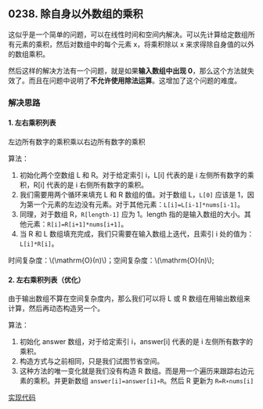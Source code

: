 <script src="https://cdn.bootcss.com/mathjax/2.7.7/MathJax.js?config=TeX-AMS-MML_HTMLorMML"></script>

## 0238. 除自身以外数组的乘积

这似乎是一个简单的问题，可以在线性时间和空间内解决。可以先计算给定数组所有元素的乘积，然后对数组中的每个元素 x，将乘积除以 x 来求得除自身值的以外的数组乘积。

然后这样的解决方法有一个问题，就是如果**输入数组中出现 0**，那么这个方法就失效了。而且在问题中说明了**不允许使用除法运算**。这增加了这个问题的难度。

### 解决思路

#### 1. 左右乘积列表

左边所有数字的乘积乘以右边所有数字的乘积

算法：

1. 初始化两个空数组 L 和 R。对于给定索引 i，L[i] 代表的是 i 左侧所有数字的乘积，R[i] 代表的是 i 右侧所有数字的乘积。
2. 我们需要用两个循环来填充 L 和 R 数组的值。对于数组 L，`L[0]` 应该是 1，因为第一个元素的左边没有元素。对于其他元素：`L[i]=L[i-1]*nums[i-1]`。
3. 同理，对于数组 R，`R[length-1]` 应为 1。length 指的是输入数组的大小。其他元素：`R[i]=R[i+1]*nums[i+1]`。
4. 当 R 和 L 数组填充完成，我们只需要在输入数组上迭代，且索引 i 处的值为：`L[i]*R[i]`。

时间复杂度：\\(\mathrm{O}(n)\\)；空间复杂度：\\(\mathrm{O}(n)\\);

#### 2. 左右乘积列表（优化）

由于输出数组不算在空间复杂度内，那么我们可以将 L 或 R 数组在用输出数组来计算，然后再动态构造另一个。

算法：

1. 初始化 answer 数组，对于给定索引 i，answer[i] 代表的是 i 左侧所有数字的乘积。
2. 构造方式与之前相同，只是我们试图节省空间。
3. 这种方法的唯一变化就是我们没有构造 R 数组。而是用一个遍历来跟踪右边元素的乘积。并更新数组 `answer[i]=answer[i]∗R`。然后 R 更新为 `R=R∗nums[i]`

[实现代码](qu0238/solu2/Solution.java)

